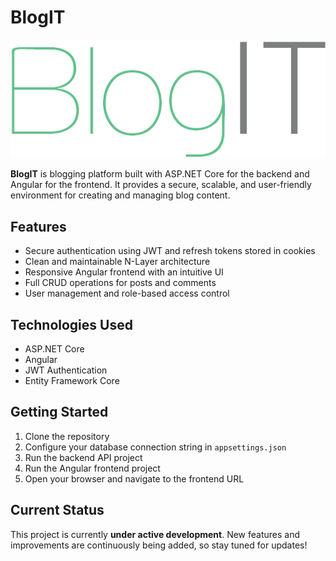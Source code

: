# BlogIT

<p><img src="https://github.com/Ensar01/BlogIT/blob/main/Frontend/src/assets/images/BlogITLogo.png"></p>

**BlogIT** is  blogging platform built with ASP.NET Core for the backend and Angular for the frontend. It provides a secure, scalable, and user-friendly environment for creating and managing blog content.

## Features

- Secure authentication using JWT and refresh tokens stored in cookies  
- Clean and maintainable N-Layer architecture  
- Responsive Angular frontend with an intuitive UI  
- Full CRUD operations for posts and comments  
- User management and role-based access control  

## Technologies Used

- ASP.NET Core  
- Angular  
- JWT Authentication  
- Entity Framework Core  

## Getting Started

1. Clone the repository  
2. Configure your database connection string in `appsettings.json`  
3. Run the backend API project  
4. Run the Angular frontend project  
5. Open your browser and navigate to the frontend URL

## Current Status

This project is currently **under active development**. New features and improvements are continuously being added, so stay tuned for updates!
